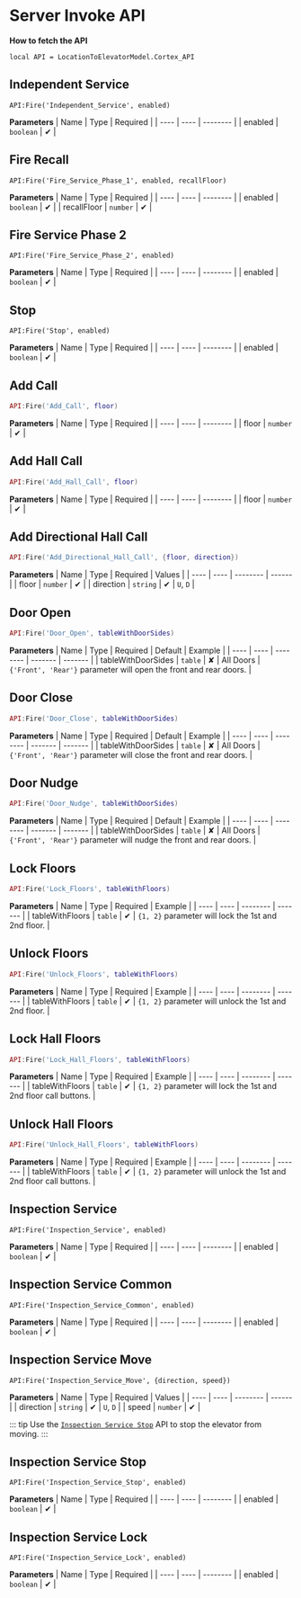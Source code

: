 # Server Invoke API

**How to fetch the API**
```lua:no-line-numbers
local API = LocationToElevatorModel.Cortex_API
```

## Independent Service
```lua:no-line-numbers
API:Fire('Independent_Service', enabled)
```

**Parameters**
| Name | Type | Required |
| ---- | ---- | -------- |
| enabled | `boolean` | ✔ |

## Fire Recall
```lua:no-line-numbers
API:Fire('Fire_Service_Phase_1', enabled, recallFloor)
```
**Parameters**
| Name | Type | Required |
| ---- | ---- | -------- |
| enabled | `boolean` | ✔ |
| recallFloor | `number` | ✔ |

## Fire Service Phase 2
```lua:no-line-numbers
API:Fire('Fire_Service_Phase_2', enabled)
```

**Parameters**
| Name | Type | Required |
| ---- | ---- | -------- |
| enabled | `boolean` | ✔ |

## Stop
```lua:no-line-numbers
API:Fire('Stop', enabled)
```

**Parameters**
| Name | Type | Required |
| ---- | ---- | -------- |
| enabled | `boolean` | ✔ |

## Add Call
```lua
API:Fire('Add_Call', floor)
```

**Parameters**
| Name | Type | Required |
| ---- | ---- | -------- |
| floor | `number` | ✔ |

## Add Hall Call
```lua
API:Fire('Add_Hall_Call', floor)
```

**Parameters**
| Name | Type | Required |
| ---- | ---- | -------- |
| floor | `number` | ✔ |

## Add Directional Hall Call
```lua
API:Fire('Add_Directional_Hall_Call', {floor, direction})
```

**Parameters**
| Name | Type | Required | Values |
| ---- | ---- | -------- | ------ |
| floor | `number` | ✔ |
| direction | `string` | ✔ | `U`, `D` |

## Door Open
```lua
API:Fire('Door_Open', tableWithDoorSides)
```

**Parameters**
| Name | Type | Required | Default | Example |
| ---- | ---- | -------- | ------- | ------- |
| tableWithDoorSides | `table` | ✘ | All Doors | `{'Front', 'Rear'}` parameter will open the front and rear doors. |

## Door Close
```lua
API:Fire('Door_Close', tableWithDoorSides)
```

**Parameters**
| Name | Type | Required | Default | Example |
| ---- | ---- | -------- | ------- | ------- |
| tableWithDoorSides | `table` | ✘ | All Doors | `{'Front', 'Rear'}` parameter will close the front and rear doors. |

## Door Nudge
```lua
API:Fire('Door_Nudge', tableWithDoorSides)
```

**Parameters**
| Name | Type | Required | Default | Example |
| ---- | ---- | -------- | ------- | ------- |
| tableWithDoorSides | `table` | ✘ | All Doors | `{'Front', 'Rear'}` parameter will nudge the front and rear doors. |

## Lock Floors
```lua
API:Fire('Lock_Floors', tableWithFloors)
```

**Parameters**
| Name | Type | Required | Example |
| ---- | ---- | -------- | ------- |
| tableWithFloors | `table` | ✔ | `{1, 2}` parameter will lock the 1st and 2nd floor. |

## Unlock Floors
```lua
API:Fire('Unlock_Floors', tableWithFloors)
```

**Parameters**
| Name | Type | Required | Example |
| ---- | ---- | -------- | ------- |
| tableWithFloors | `table` | ✔ | `{1, 2}` parameter will unlock the 1st and 2nd floor. |

## Lock Hall Floors
```lua
API:Fire('Lock_Hall_Floors', tableWithFloors)
```

**Parameters**
| Name | Type | Required | Example |
| ---- | ---- | -------- | ------- |
| tableWithFloors | `table` | ✔ | `{1, 2}` parameter will lock the 1st and 2nd floor call buttons. |

## Unlock Hall Floors
```lua
API:Fire('Unlock_Hall_Floors', tableWithFloors)
```

**Parameters**
| Name | Type | Required | Example |
| ---- | ---- | -------- | ------- |
| tableWithFloors | `table` | ✔ | `{1, 2}` parameter will unlock the 1st and 2nd floor call buttons. |

## Inspection Service
```lua:no-line-numbers
API:Fire('Inspection_Service', enabled)
```

**Parameters**
| Name | Type | Required |
| ---- | ---- | -------- |
| enabled | `boolean` | ✔ |

## Inspection Service Common
```lua:no-line-numbers
API:Fire('Inspection_Service_Common', enabled)
```

**Parameters**
| Name | Type | Required |
| ---- | ---- | -------- |
| enabled | `boolean` | ✔ |

## Inspection Service Move
```lua:no-line-numbers
API:Fire('Inspection_Service_Move', {direction, speed})
```

**Parameters**
| Name | Type | Required | Values |
| ---- | ---- | -------- | ------ |
| direction | `string` | ✔ | `U`, `D` |
| speed | `number` | ✔ |

::: tip
Use the [`Inspection Service Stop`](#inspection-service-stop) API to stop the elevator from moving.
:::

## Inspection Service Stop
```lua:no-line-numbers
API:Fire('Inspection_Service_Stop', enabled)
```

**Parameters**
| Name | Type | Required |
| ---- | ---- | -------- |
| enabled | `boolean` | ✔ |

## Inspection Service Lock
```lua:no-line-numbers
API:Fire('Inspection_Service_Lock', enabled)
```

**Parameters**
| Name | Type | Required |
| ---- | ---- | -------- |
| enabled | `boolean` | ✔ |